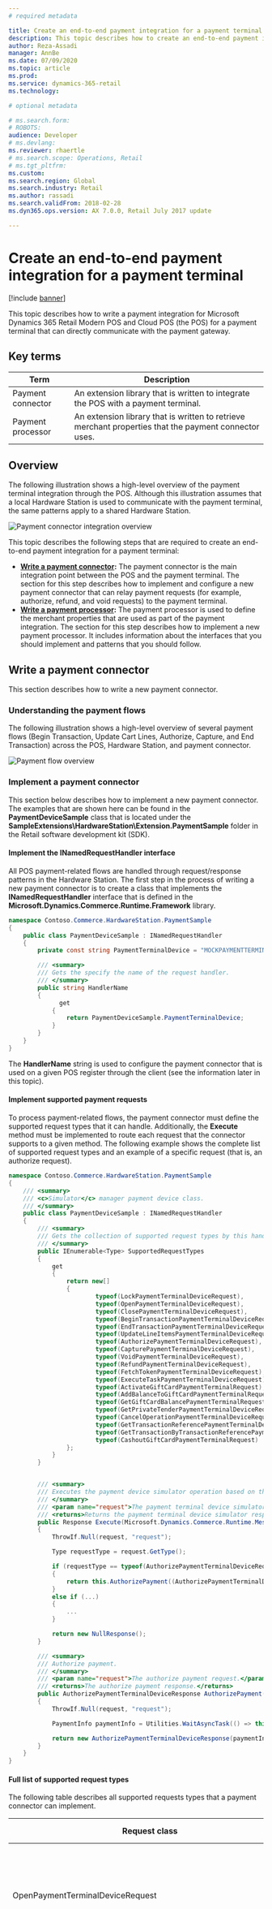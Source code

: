 ```yaml
---
# required metadata

title: Create an end-to-end payment integration for a payment terminal
description: This topic describes how to create an end-to-end payment integration for a payment terminal.
author: Reza-Assadi
manager: AnnBe
ms.date: 07/09/2020
ms.topic: article
ms.prod: 
ms.service: dynamics-365-retail
ms.technology: 

# optional metadata

# ms.search.form: 
# ROBOTS: 
audience: Developer
# ms.devlang: 
ms.reviewer: rhaertle
# ms.search.scope: Operations, Retail
# ms.tgt_pltfrm: 
ms.custom: 
ms.search.region: Global
ms.search.industry: Retail
ms.author: rassadi
ms.search.validFrom: 2018-02-28
ms.dyn365.ops.version: AX 7.0.0, Retail July 2017 update

---
```


# Create an end-to-end payment integration for a payment terminal

[!include [banner](../../includes/banner.md)]

This topic describes how to write a payment integration for Microsoft Dynamics 365 Retail Modern POS and Cloud POS (the POS) for a payment terminal that can directly communicate with the payment gateway.

## Key terms

| Term | Description |
|---|---|
| Payment connector | An extension library that is written to integrate the POS with a payment terminal. |
| Payment processor | An extension library that is written to retrieve merchant properties that the payment connector uses. |

## Overview
The following illustration shows a high-level overview of the payment terminal integration through the POS. Although this illustration assumes that a local Hardware Station is used to communicate with the payment terminal, the same patterns apply to a shared Hardware Station.

![Payment connector integration overview](media/PAYMENTS/PAYMENT-TERMINAL/Overview.jpg)

This topic describes the following steps that are required to create an end-to-end payment integration for a payment terminal:

- **[Write a payment connector](#write-a-payment-connector):** The payment connector is the main integration point between the POS and the payment terminal. The section for this step describes how to implement and configure a new payment connector that can relay payment requests (for example, authorize, refund, and void requests) to the payment terminal. 
- **[Write a payment processor](#write-a-payment-processor):** The payment processor is used to define the merchant properties that are used as part of the payment integration. The section for this step describes how to implement a new payment processor. It includes information about the interfaces that you should implement and patterns that you should follow.

## Write a payment connector
This section describes how to write a new payment connector.

### Understanding the payment flows
The following illustration shows a high-level overview of several payment flows (Begin Transaction, Update Cart Lines, Authorize, Capture, and End Transaction) across the POS, Hardware Station, and payment connector.

![Payment flow overview](media/PAYMENTS/PAYMENT-TERMINAL/PaymentFlow.jpg)

### Implement a payment connector
This section below describes how to implement a new payment connector. The examples that are shown here can be found in the **PaymentDeviceSample** class that is located under the **SampleExtensions\HardwareStation\Extension.PaymentSample** folder in the Retail software development kit (SDK).

#### Implement the INamedRequestHandler interface
All POS payment-related flows are handled through request/response patterns in the Hardware Station. The first step in the process of writing a new payment connector is to create a class that implements the **INamedRequestHandler** interface that is defined in the **Microsoft.Dynamics.Commerce.Runtime.Framework** library.

``` csharp
namespace Contoso.Commerce.HardwareStation.PaymentSample 
{ 
    public class PaymentDeviceSample : INamedRequestHandler
    {
        private const string PaymentTerminalDevice = "MOCKPAYMENTTERMINAL";

        /// <summary>
        /// Gets the specify the name of the request handler.
        /// </summary>
        public string HandlerName
        {
              get
            {
                return PaymentDeviceSample.PaymentTerminalDevice;
            }
        }
    }
}
```

The **HandlerName** string is used to configure the payment connector that is used on a given POS register through the client (see the information later in this topic).

#### Implement supported payment requests
To process payment-related flows, the payment connector must define the supported request types that it can handle. Additionally, the **Execute** method must be implemented to route each request that the connector supports to a given method. The following example shows the complete list of supported request types and an example of a specific request (that is, an authorize request).

``` csharp
namespace Contoso.Commerce.HardwareStation.PaymentSample 
{ 
    /// <summary>
    /// <c>Simulator</c> manager payment device class.
    /// </summary>
    public class PaymentDeviceSample : INamedRequestHandler
    {
        /// <summary>
        /// Gets the collection of supported request types by this handler.
        /// </summary>
        public IEnumerable<Type> SupportedRequestTypes
        {
            get
            {
                return new[]
                {
                        typeof(LockPaymentTerminalDeviceRequest),
                        typeof(OpenPaymentTerminalDeviceRequest),
                        typeof(ClosePaymentTerminalDeviceRequest),
                        typeof(BeginTransactionPaymentTerminalDeviceRequest),
                        typeof(EndTransactionPaymentTerminalDeviceRequest),
                        typeof(UpdateLineItemsPaymentTerminalDeviceRequest),
                        typeof(AuthorizePaymentTerminalDeviceRequest),
                        typeof(CapturePaymentTerminalDeviceRequest),
                        typeof(VoidPaymentTerminalDeviceRequest),
                        typeof(RefundPaymentTerminalDeviceRequest),
                        typeof(FetchTokenPaymentTerminalDeviceRequest),
                        typeof(ExecuteTaskPaymentTerminalDeviceRequest),
                        typeof(ActivateGiftCardPaymentTerminalRequest),
                        typeof(AddBalanceToGiftCardPaymentTerminalRequest),
                        typeof(GetGiftCardBalancePaymentTerminalRequest),
                        typeof(GetPrivateTenderPaymentTerminalDeviceRequest),
                        typeof(CancelOperationPaymentTerminalDeviceRequest),
                        typeof(GetTransactionReferencePaymentTerminalDeviceRequest),
                        typeof(GetTransactionByTransactionReferencePaymentTerminalDeviceRequest),
                        typeof(CashoutGiftCardPaymentTerminalRequest)
                };
            }
        }


        /// <summary>
        /// Executes the payment device simulator operation based on the incoming request type.
        /// </summary>
        /// <param name="request">The payment terminal device simulator request message.</param>
        /// <returns>Returns the payment terminal device simulator response.</returns>
        public Response Execute(Microsoft.Dynamics.Commerce.Runtime.Messages.Request request)
        {
            ThrowIf.Null(request, "request");

            Type requestType = request.GetType();

            if (requestType == typeof(AuthorizePaymentTerminalDeviceRequest))
            {
                return this.AuthorizePayment((AuthorizePaymentTerminalDeviceRequest)request);
            }
            else if (...)
            {
                ...
            }

            return new NullResponse();
        }

        /// <summary>
        /// Authorize payment.
        /// </summary>
        /// <param name="request">The authorize payment request.</param>
        /// <returns>The authorize payment response.</returns>
        public AuthorizePaymentTerminalDeviceResponse AuthorizePayment(AuthorizePaymentTerminalDeviceRequest request)
        {
            ThrowIf.Null(request, "request");

            PaymentInfo paymentInfo = Utilities.WaitAsyncTask(() => this.AuthorizePaymentAsync(request.Amount, request.Currency, request.VoiceAuthorization, request.IsManualEntry, request.ExtensionTransactionProperties));

            return new AuthorizePaymentTerminalDeviceResponse(paymentInfo);
        }
    }
}
```

#### Full list of supported request types
The following table describes all supported requests types that a payment connector can implement.

| Request class | Payment flow description |
|---|---|
| OpenPaymentTerminalDeviceRequest | This request is called before a sales transaction is initiated. It is used to establish a connection to the payment terminal. |
| BeginTransactionPaymentTerminalDeviceRequest | This request is called when a new sales transaction is initiated. It is used to handle any initialization on the payment terminal (for example, by initializing the transaction screen). |
| LockPaymentTerminalDeviceRequest | This request is called when a payment terminal is locked for a transaction. |
| UpdateLineItemsPaymentTerminalDeviceRequest | This request is called when line items in the cart are updated. |
| AuthorizePaymentTerminalDeviceRequest | This request is called when a payment is initiated in the POS payment view. |
| CancelOperationPaymentTerminalDeviceRequest | This request is called when a user selects the **Cancel** button in the payment view dialog box after the payment is initiated but before the payment is completed on the payment terminal. |
| CapturePaymentTerminalDeviceRequest | This request is called for each payment line when the whole amount in the cart is paid but before the sales transaction is concluded. |
| VoidPaymentTerminalDeviceRequest | This request is called when a payment line is voided in the cart. |
| RefundPaymentTerminalDeviceRequest | This request is called when a refund is issued. |
| FetchTokenPaymentTerminalDeviceRequest | This request is called to fetch a payment token to support deferred payments for customer orders. |
| EndTransactionPaymentTerminalDeviceRequest | This request is called when the sales transaction is concluded and all payments have been captured. |
| ClosePaymentTerminalDeviceRequest | This request is called after the sales transaction is concluded. It is used to close the connection to the payment terminal. |
| ActivateGiftCardPaymentTerminalRequest | This request is called when an external gift card is being activated through the POS. |
| AddBalanceToGiftCardPaymentTerminalRequest | This request is called when a balance is being added to an external gift card. |
| GetGiftCardBalancePaymentTerminalRequest | This request is called when the balance on the gift card is being retrieved. |
| GetPrivateTenderPaymentTerminalDeviceRequest | This request is called when gift card numbers are retrieved from the payment terminal for gift card flows (for example, Issue gift card, Pay by gift card, or Add to gift card). |
| ExecuteTaskPaymentTerminalDeviceRequest | This extension request can be invoked from the POS through customizations. It is used to enable additional payment-related flows. |
| GetTransactionReferencePaymentTerminalDeviceRequest | This request is called to check the correlation ID. It is used for duplicate payment protection. |
| GetTransactionByTransactionReferencePaymentTerminalDeviceRequest | This request is used to obtain the previous transaction by correlation ID. |
| CashoutGiftCardPaymentTerminalRequest | This request is called when a the cash out gift card operation is executed from the POS. |



##### OpenPaymentTerminalDeviceRequest
###### Signature
``` csharp
public OpenPaymentTerminalDeviceRequest(string token, string deviceName, SettingsInfo terminalSettings, PeripheralConfiguration deviceConfig, ExtensionTransaction extensionTransactionProperties);
```

###### Variables

| Variable | Description |
|---|---|
| token | The unique token value that is generated when the payment terminal is initially locked for the transaction. |
| deviceName | The name of the device, as defined on the **POS hardware profile** page in the client. |
| terminalSettings | The set of payment terminal–specific configuration properties that are defined in the client, such as the minimum amount for signature capture and the debit cash-back limit. |
| deviceConfig | The set of payment terminal–specific configuration properties in the form of name/value pairs, such as the IP address and port in the case of network devices. |
| extensionTransactionProperties | The set of extension configuration properties in the form of name/value pairs. |

##### BeginTransactionPaymentTerminalDeviceRequest
###### Signature
``` csharp
public BeginTransactionPaymentTerminalDeviceRequest(string token, string paymentConnectorName, string merchantInformation, string invoiceNumber, bool isTestMode, ExtensionTransaction extensionTransactionProperties)
```

###### Variables

| Variable | Description |
|---|---|
| token | The unique token value that is generated when the payment terminal is initially locked for the transaction. |
| paymentConnectorName | The name of the payment connector that is used as part of the payment flow. This variable is used if you plan to integrate with payment flows that use the **IPaymentProcessor** interface. |
| merchantInformation | The merchant information that is defined on the **POS hardware profile** page in the client. |
| invoiceNumber | The unique invoice number that the POS generates to track the sales transaction. |
| isTestMode | A value that indicates whether the payment connector is being used in testing mode. |
| extensionTransactionProperties | The set of extension configuration properties in the form of name/value pairs. |

##### LockPaymentTerminalDeviceRequest
###### Signature
``` csharp
public LockPaymentTerminalDeviceRequest(string clientDeviceNumber, string deviceType, string deviceName, bool isExclusive, bool isOverride)
```

###### Variables

| Variable | Description |
|---|---|
| clientDeviceNumber | The unique POS device number that is acquiring the lock. |
| deviceType | The device type that the lock is acquired for as configured in the POS hardware profile (such as "Windows"). |
| deviceName | The device type that the lock is acquired for as configured in the POS hardware profile (such as "MOCKPAYMENTTERMINAL"). |
| isExclusive | Determines whether the lock that is acquired is exclusive. | 
| isOverride | Determines whether this request will override any existing lock. |

##### UpdateLineItemsPaymentTerminalDeviceRequest
###### Signature
``` csharp
public UpdateLineItemsPaymentTerminalDeviceRequest(string token, string totalAmount, string taxAmount, string discountAmount, string subTotalAmount, IEnumerable<ItemInfo> items, ExtensionTransaction extensionTransactionProperties = null)
```

###### Variables

| Variable | Description |
|---|---|
| token | The unique token value that is generated when the payment terminal is initially locked for the transaction. |
| totalAmount | The total amount on the current sales transaction. |
| taxAmount | The tax amount on the current sales transaction. |
| discountAmount | The discount amount on the current sales transaction. |
| subTotalAmount | The subtotal amount on the current sales transaction. |
| items | The list of line items to show. |
| extensionTransactionProperties | The set of extension configuration properties in the form of name/value pairs. |

##### AuthorizePaymentTerminalDeviceRequest
###### Signature
``` csharp
public AuthorizePaymentTerminalDeviceRequest(string token, string paymentConnectorName, decimal amount, string currency, TenderInfo tenderInfo, string voiceAuthorization, bool isManualEntry, ExtensionTransaction extensionTransactionProperties)
```

###### Variables

| Variable | Description |
|---|---|
| token | The unique token value that is generated when the payment terminal is initially locked for the transaction. |
| paymentConnectorName | The name of the payment connector that is used as part of the payment flow. This variable is used if there is an integration with payment flows that use the **IPaymentProcessor** interface. |
| amount | The amount to authorize. |
| currency | The currency for the amount to authorize. |
| tenderInfo | The card information that is sent from the POS that is retrieved from an external source (if an external source is present). |
| voiceAuthorization | The voice approval code that is sent from the POS if voice authorization is required. |
| isManualEntry | A value that defines whether the card number was entered manually. |
| extensionTransactionProperties | The set of extension configuration properties in the form of name/value pairs. |

###### Response
The **AuthorizePaymentCardPaymentResponse** response object must be returned when the **AuthorizePaymentTerminalDeviceRequest** request is handled. The response must contain an instance of the **PaymentInfo** object that has the following required properties.

| Property | Description |
|---|---|
| ApprovedAmount | The amount that was approved for the transaction. |
| CardNumberMasked | The masked credit card number. The value must contain at least the first digit of the credit card to support bin range lookup in the POS. (Most devices return the first six digits and the last four digits.) |
| CardType | The type of card that was used for the payment (for example, **Credit** or **Debit**) by using the **Microsoft.Dynamics.Commerce.HardwareStation.CardPayment.CardType** entity. |
| CashbackAmount | For debit transactions, the cash-back amount that was defined on the payment terminal. |
| Errors | The list of errors that occurred during the authorize call. |
| IsApproved | A flag that indicates whether the payment was approved. |
| PaymentSdkData | The response data that is used to support state between the authorize/refund and capture/void calls or cross-channel payment operations. |

The **PaymentSdkData** property must contain the following data.

| Namespace | Name | Description | Sample value |
|---|---|---|---|
| Connector | ConnectorName | The name of the **IPaymentProcessor** interface that is used for the transactions, as described in the "Write a payment processor" section later in this topic. |
| AuthorizationResponse | Properties | The list of authorization responses. | See the next table. |

The **Properties** field of the **PaymentSdkData** property must contain the following fields.

| Namespace | Name | Description | Sample value |
|---|---|---|---|
| AuthorizationResponse | ApprovedAmount | The amount that was approved for the transaction. | 28.08m |
| AuthorizationResponse | AvailableBalance | The available balance on the card. | 100.00m |
| AuthorizationResponse | ApprovalCode | The approval code for the transaction. | Z123456 |
| AuthorizationResponse | ProviderTransactionId | The transaction identifier of the payment provider. | 123456789 |
| AuthorizationResponse | AuthorizationResult | The result of the authorization call. | AuthorizationResult.Success.ToString() |
| AuthorizationResponse | ExternalReceipt | The external receipt data from the payment provider. | \<ReceiptData\>...\</ReceiptData\> |
| AuthorizationResponse | TerminalId | The unique identifier of the terminal that handled the payment. | 000001 |

The following example shows how to construct the **PaymentSdkData** object.

``` csharp
List<PaymentProperty> paymentSdkProperties = new List<PaymentProperty>();
paymentSdkProperties.Add(new PaymentProperty(GenericNamespace.Connector, ConnectorProperties.ConnectorName, "TestConnector"));

List<PaymentProperty> paymentSdkAuthorizationProperties = new List<PaymentProperty>();
paymentSdkAuthorizationProperties.Add(new PaymentProperty(GenericNamespace.AuthorizationResponse, AuthorizationResponseProperties.ApprovedAmount, 28.08m));
paymentSdkAuthorizationProperties.Add(new PaymentProperty(GenericNamespace.AuthorizationResponse, AuthorizationResponseProperties.AvailableBalance, 100.00m));
paymentSdkAuthorizationProperties.Add(new PaymentProperty(GenericNamespace.AuthorizationResponse, AuthorizationResponseProperties.ApprovalCode, "Z123456"));
paymentSdkAuthorizationProperties.Add(new PaymentProperty(GenericNamespace.AuthorizationResponse, AuthorizationResponseProperties.ProviderTransactionId, "123456789"));
paymentSdkAuthorizationProperties.Add(new PaymentProperty(GenericNamespace.AuthorizationResponse, AuthorizationResponseProperties.AuthorizationResult, AuthorizationResult.Success.ToString()));
paymentSdkAuthorizationProperties.Add(new PaymentProperty(GenericNamespace.AuthorizationResponse, TransactionDataProperties.TerminalId, "000001"));

paymentSdkProperties.Add(new PaymentProperty(GenericNamespace.AuthorizationResponse, AuthorizationResponseProperties.Properties, paymentSdkAuthorizationProperties.ToArray()));

string paymentSdkData = PaymentProperty.ConvertPropertyArrayToXML(paymentSdkProperties.ToArray());
```

If the payment terminal returns a receipt, you can print it through the POS by setting the following data on the **ExternalReceipt** object that was described earlier.

```xml
<ReceiptData>
    <Receipt Type='Customer'>
        <Line>Line 1 of receipt.</Line>
        <Line>Line 2 of receipt.</Line>
    </Receipt>
    <Receipt Type='Merchant'>
        <Line>Line 1 of receipt.</Line>
        <Line>Line 2 of receipt.</Line>
    </Receipt>
</ReceiptData>
```

###### Other considerations
If the payment terminal handles the authorize and capture requests in a single call (that is, if *immediate capture* occurs), and the cashier wants to void the transaction, the payment terminal must support reversal of an immediate capture. When an immediate capture is voided, if the void request fails, the cashier will be asked whether he or she wants to locally void the payment. If the cashier selects **Yes**, the tender is voided only in the POS. No call is made to the payment terminal to void the payment. Basically, this behavior lets the cashier unblock the POS if it can no longer void the payment on the payment terminal. However, this behavior can cause issues, because a lock lasts for three to five days, until the bank reverses it, but the payment is made for immediate capture. Therefore, duplicate payments can occur.

##### CancelOperationPaymentTerminalDeviceRequest
###### Signature
``` csharp
public CancelOperationPaymentTerminalDeviceRequest(string token)
```

###### Variables

| Variable | Description |
|---|---|
| token | The unique token value that is generated when the payment terminal is initially locked for the transaction. |

##### CapturePaymentTerminalDeviceRequest
###### Signature
``` csharp
public CapturePaymentTerminalDeviceRequest(string token, decimal amount, string currency, string paymentPropertiesXml, ExtensionTransaction extensionTransactionProperties)
```

###### Variables

| Variable | Description |
|---|---|
| token | The unique token value that is generated when the payment terminal is initially locked for the transaction. |
| amount | The amount to capture. |
| currency | The currency for the amount to capture. |
| paymentPropertiesXml | The content of the **PaymentSdkData** object that is returned by the **AuthorizePaymentTerminalDeviceRequest** or **RefundPaymentTerminalDeviceRequest** request, and that is used to support stateful properties between the requests. |
| extensionTransactionProperties | The set of extension configuration properties in the form of name/value pairs. |

###### Other considerations
If the payment terminal handles the authorize and capture requests in a single call, the **CapturePaymentTerminalDeviceRequest** request should be a no-op and should immediately return.

If the payment terminal requires state from the authorize requests to handle the capture call, the properties should be stored in the **PaymentSdkData** object of the **AuthorizePaymentTerminalDeviceResponse** request that is described earlier, and passed through the **paymentPropertiesXml** variable of the **CapturePaymentTerminalDeviceRequest** request.

##### VoidPaymentTerminalDeviceRequest
###### Signature
``` csharp
public VoidPaymentTerminalDeviceRequest(string token, string paymentConnectorName, decimal amount, string currency, TenderInfo tenderInfo, string paymentPropertiesXml, ExtensionTransaction extensionTransactionProperties)
```

###### Variables

| Variable | Description |
|---|---|
| token | The unique token value that is generated when the payment terminal is initially locked for the transaction. |
| paymentConnectorName | The name of the payment connector that is used as part of the payment flow. This variable is used if there is an integration with payment flows that use the **IPaymentProcessor** interface. |
| amount | The amount for the payment to void. |
| currency | The currency for the payment to void. |
| tenderInfo | The card information that is sent from the POS that is retrieved from an external source (if an external source is present). |
| paymentPropertiesXml | The content of the **PaymentSdkData** object that is returned by the **AuthorizePaymentTerminalDeviceRequest** or **RefundPaymentTerminalDeviceRequest** request, and that is used to support stateful properties between the requests. |
| extensionTransactionProperties | The set of extension configuration properties in the form of name/value pairs. |

##### RefundPaymentTerminalDeviceRequest
###### Signature
``` csharp
public RefundPaymentTerminalDeviceRequest(string token, string paymentConnectorName, TenderInfo tenderInfo, decimal amount, string currency, bool isManualEntry, ExtensionTransaction extensionTransactionProperties)
```

###### Variables

| Variable | Description |
|---|---|
| token | The unique token value that is generated when the payment terminal is initially locked for the transaction. |
| paymentConnectorName | The name of the payment connector that is used as part of the payment flow. This variable is used if there is an integration with payment flows that use the **IPaymentProcessor** interface. |
| tenderInfo | The card information that is sent from the POS that is retrieved from an external source (if an external source is present). |
| amount | The amount to refund. |
| currency | The currency for the amount to refund. |
| isManualEntry | A value that defines whether the card number was entered manually. |
| extensionTransactionProperties | The set of extension configuration properties in the form of name/value pairs. |

##### FetchTokenPaymentTerminalDeviceRequest
###### Signature
``` csharp
public FetchTokenPaymentTerminalDeviceRequest(string token, bool isManualEntry, ExtensionTransaction extensionTransactionProperties)
```

###### Variables

| Variable | Description |
|---|---|
| token | The unique token value that is generated when the payment terminal is initially locked for the transaction. |
| isManualEntry | A value that defines whether the card number was entered manually. |
| extensionTransactionProperties | The set of extension configuration properties in the form of name/value pairs. |

##### EndTransactionPaymentTerminalDeviceRequest
##### Signature
``` csharp
public EndTransactionPaymentTerminalDeviceRequest(string token, ExtensionTransaction extensionTransactionProperties)
```

###### Variables

| Variable | Description |
|---|---|
| token | The unique token value that is generated when the payment terminal is initially locked for the transaction. |
| extensionTransactionProperties | The set of extension configuration properties in the form of name/value pairs. |

##### ClosePaymentTerminalDeviceRequest
###### Signature
``` csharp
public ClosePaymentTerminalDeviceRequest(string token, ExtensionTransaction extensionTransactionProperties)
```

###### Variables

| Variable | Description |
|---|---|
| token | The unique token value that is generated when the payment terminal is initially locked for the transaction. |
| extensionTransactionProperties | The set of extension configuration properties in the form of name/value pairs. |

##### ActivateGiftCardPaymentTerminalRequest
###### Signature
``` csharp
public ActivateGiftCardPaymentTerminalRequest(string token, string paymentConnectorName, decimal amount, string currencyCode, TenderInfo tenderInfo, ExtensionTransaction extensionTransactionProperties)
```

###### Variables

| Variable | Description |
|---|---|
| token | The unique token value that is generated when the payment terminal is initially locked for the transaction. |
| paymentConnectorName | The name of the payment connector that is used as part of the payment flow. This variable is used if there is an integration with payment flows that use the **IPaymentProcessor** interface. |
| amount | The initial amount to add to the gift card during activation. |
| currency | The currency for the initial amount to add to the gift card during activation. |
| tenderInfo | The card information that is sent from the POS that is retrieved from an external source (if an external source is present). |
| extensionTransactionProperties | The set of extension configuration properties in the form of name/value pairs. |

##### AddBalanceToGiftCardPaymentTerminalRequest
###### Signature
``` csharp
public AddBalanceToGiftCardPaymentTerminalRequest(string token, string paymentConnectorName, decimal amount, string currencyCode, TenderInfo tenderInfo, ExtensionTransaction extensionTransactionProperties)
```

###### Variables

| Variable | Description |
|---|---|
| token | The unique token value that is generated when the payment terminal is initially locked for the transaction. |
| paymentConnectorName | The name of the payment connector that is used as part of the payment flow. This variable is used if there is an integration with payment flows that use the **IPaymentProcessor** interface. |
| amount | The amount to add to the gift card. |
| currency | The currency for the amount to add to the gift card balance. |
| tenderInfo | The card information that is sent from the POS that is retrieved from an external source (if an external source present). |
| extensionTransactionProperties | The set of extension configuration properties in the form of name/value pairs. |

##### GetGiftCardBalancePaymentTerminalRequest
###### Signature
``` csharp
public GetGiftCardBalancePaymentTerminalRequest(string token, string paymentConnectorName, string currencyCode, TenderInfo tenderInfo, ExtensionTransaction extensionTransactionProperties)
```

###### Variables

| Variable | Description |
|---|---|
| token | The unique token value that is generated when the payment terminal is initially locked for the transaction. |
| paymentConnectorName | The name of the payment connector that is used as part of the payment flow. This variable is used if there is an integration with payment flows that use the **IPaymentProcessor** interface. |
| currency | The currency to retrieve the gift card balance in. |
| tenderInfo | The card information that is sent from the POS that is retrieved from an external source (if an external source present). |
| extensionTransactionProperties | The set of extension configuration properties in the form of name/value pairs. |

##### GetPrivateTenderPaymentTerminalDeviceRequest
###### Signature
``` csharp
public GetPrivateTenderPaymentTerminalDeviceRequest(string token, decimal amount, bool declined, bool isSwipe, ExtensionTransaction extensionTransactionProperties)
```

###### Variables

| Variable | Description |
|---|---|
| token | The unique token value that is generated when the payment terminal is initially locked for the transaction. |
| amount | The amount that is set on the POS. (Typically, this variable is used to show the amount on the payment terminal when the card number is retrieved.) |
| declined | This variable is obsolete. |
| isSwipe | A value that determines whether the card number should be retrieved through a swipe or manual entry on the payment terminal. |
| extensionTransactionProperties | The set of extension configuration properties in the form of name/value pairs. |

##### ExecuteTaskPaymentTerminalDeviceRequest
###### Signature
``` csharp
public ExecuteTaskPaymentTerminalDeviceRequest(string token, string task, ExtensionTransaction extensionTransactionProperties)
```

###### Variables

| Variable | Description |
|---|---|
| token | The unique token value that is generated when the payment terminal is initially locked for the transaction. |
| task | The unique identifier for the task that is being run. |
| extensionTransactionProperties | The set of extension configuration properties in the form of name/value pairs. |

##### GetTransactionReferencePaymentTerminalDeviceRequest
###### Signature
``` csharp
 public GetTransactionReferencePaymentTerminalDeviceRequest(string lockToken, string posTerminalId, string eftTerminalId)
```

###### Variables

| Variable | Description |
|---|---|
| locktoken | Gets the unique lock token that was generated when the payment terminal was initially locked for the transaction. |
| posTerminalId | Gets the POS terminal ID associated with the lock token. |
| extensionTransactionProperties | Gets the EFT terminal ID associated witht the transaction and lock token. |

##### GetTransactionByTransactionReferencePaymentTerminalDeviceRequest
###### Signature
``` csharp
 public GetTransactionByTransactionReferencePaymentTerminalDeviceRequest(string lockToken, Retail.PaymentSDK.Portable.PaymentTransactionReferenceData transactionReferenceData)
```

###### Variables

| Variable | Description |
|---|---|
| locktoken | Gets the unique lock token that was generated when the payment terminal was initially locked for the transaction. |
| Retail.PaymentSDK.Portable.PaymentTransactionReferenceData TransactionReferenceData | Gets reference data for the for payment transactions in case the correlation ID is out of sync. |


##### CashoutGiftCardPaymentTerminalRequest
###### Signature
``` csharp
 public CashoutGiftCardPaymentTerminalRequest(
            string paymentConnectorName,
            decimal amount,
            string currencyCode,
            TenderInfo tenderInfo,
            ExtensionTransaction extensionTransactionProperties)
```

###### Variables

| Variable | Description |
|---|---|
| paymentConnectorName | The name of the payment connector that is used as part of the payment flow. This variable is used if there is an integration with payment flows that use the IPaymentProcessor interface. |
| amount | The amount gift card cash out request. |
| currencyCode | The currency for the gift card cash out request. |
| tenderinfo | The card information that is sent from the POS that is retrieved from an external source (if an external source is present). |
| extensionTransactionProperties | The set of extension configuration properties in the form of name/value pairs. |


#### State in the payment connector
The payment connector can be hosted as part of the dllhost.exe process when it's hosted through the in-process Hardware Station inside the POS. Alternatively, the payment connector can be hosted as a w3wp.exe process when it's hosted in the Hardware Station that is based on Microsoft Internet Information Services (IIS). In some circumstances, both processes can be terminated or stop responding between or during payment flows. Therefore, we recommend that payment connectors not have state dependencies, and that they be able to recover if they are terminated at any point during the payment flow–related requests that are described earlier.

### Configure the payment connector in the Hardware Station config
To help guarantee that the Hardware Station loads the payment connector, you must set the corresponding assembly reference in the **HardwareStation.Extension.config** file that is located in the **Assets** folder in the Retail SDK.

``` xml
<?xml version="1.0" encoding="utf-8"?>
<hardwareStationExtension>
    <composition>
        <!-- 
        Register your own assemblies or types here. The following example registers NewPeripheralDevice 
        (and all its request handlers). Any other services are not being overridden:

        <add source="type" 
            value="Contoso.Commerce.HardwareStation.NewPeripheralDevice, Contoso.Commerce.HardwareStation.NewPeripheralDevice" />
        <add source="assembly" 
            value="Contoso.Commerce.HardwareStation.NewPeripheralDevice” />
        -->
        <add source="assembly" value="Contoso.Commerce.HardwareStation.PaymentSample" />
    </composition>
</hardwareStationExtension>
```

### Configure the payment connector on the POS hardware profile page in the client
To determine the correct payment connector that should be loaded on the POS, you must set the value of the **PaymentTerminalDevice** property in the **Device name** field on the **PIN pad** FastTab of the **POS hardware profile** page in the client, as shown in the following illustration.

![Configure payment connector on the POS hardware profile page in the client](media/PAYMENTS/PAYMENT-TERMINAL/SamplePaymentDeviceConfigurInAx.jpg)

## Write a payment processor
Payment processes are usually used only if a direct connection to a payment gateway is established. This scenario most often occurs in card-not-present sales transactions or more complex card-present scenarios. Additionally, the payment processor is used to process the merchant properties that are configured through the **POS hardware profile** page in the client.

> [!NOTE]
> The payment processor is currently required, even if all payment requests are handled directly through the payment terminal and no merchant properties must be set through the POS. For more information about implementing the **IPaymentProcessor** interface, read the [Implementing a payment connector and payment device](https://download.microsoft.com/download/e/2/7/e2735c65-1e66-4b8d-8a3c-e6ef3a319137/The%20Guide%20to%20Implementing%20Payment%20Connector%20and%20Payment%20Device_update.pdf) white paper.

### Understanding the merchant properties flows
The following sections describe how the merchant properties are set on the **POS hardware profile** page in the client, and how they are passed to the payment connector during payment flows on the POS.

#### Set merchant properties on the POS hardware profile page in the client
The following illustration shows how the merchant properties are set through the **POS hardware profile** page in the client. To enable the merchant properties to be set, the **IPaymentProcessor** interface that is defined in the **Microsoft.Dynamics.Retail.PaymentSDK** library must be implemented. Two interface methods are required: **GetMerchantAccountPropertyMetadata** and **ValidateMerchantAccount**.

![Setting merchant properties on the POS hardware profile page in the client](media/PAYMENTS/PAYMENT-TERMINAL/MerchantPropertiesAXFlow.jpg)

#### Set merchant properties on payment connector during POS sales transaction
The following illustration shows how the merchant properties are retrieved from the database through the Commerce Scale Unit and passed to the payment connector during the **BeginTransactionPaymentTerminalDeviceRequest** request.

![Setting merchant properties on the payment connector during POS payment flows](media/PAYMENTS/PAYMENT-TERMINAL/MerchantPropertiesPOSFlow.jpg)

### Implement the IPaymentProcessor interface
To handle merchant properties that are related to payment flows, the **IPaymentProcessor** interface that is defined in the **Microsoft.Dynamics.Retail.PaymentSDK** library must be implemented. The following example shows how to implement the two required interface methods, **GetMerchantAccountPropertyMetadata** and **ValidateMerchantAccount**. Other interface methods can be left blank (for example, they can return **FeatureNotSupportedException**).

``` csharp
/// <summary>
/// SampleConnector class (Portable Class Library version).
/// </summary>
public class SampleConnector : IPaymentProcessor
{
    /// <summary>
    /// GetMerchantAccountPropertyMetadata returns the merchant account properties need by the payment provider.
    /// </summary>
    /// <param name="request">Request object.</param>
    /// <returns>
    /// Response object.
    /// </returns>
    public Response GetMerchantAccountPropertyMetadata(Request request)
    {
        string methodName = "GetMerchantAccountPropertyMetadata";

        // Check null request
        List<PaymentError> errors = new List<PaymentError>();
        if (request == null)
        {
            errors.Add(new PaymentError(ErrorCode.InvalidRequest, "Request is null."));
            return PaymentUtilities.CreateAndLogResponseForReturn(methodName, this.Name, Platform, locale: null, properties: null, errors: errors);
        }

        // Prepare response
        List<PaymentProperty> properties = new List<PaymentProperty>();
        PaymentProperty property;
        property = new PaymentProperty(
            GenericNamespace.MerchantAccount,
            MerchantAccountProperties.AssemblyName,
            this.GetAssemblyName());
        property.SetMetadata("Assembly Name:", "The assembly name of the test provider", false, true, 0);
        properties.Add(property);

        Response response = new Response();
        response.Locale = request.Locale;
        response.Properties = properties.ToArray();
        if (errors.Count > 0)
        {
            response.Errors = errors.ToArray();
        }

        PaymentUtilities.LogResponseBeforeReturn(methodName, this.Name, Platform, response);
        return response;
    }

    /// <summary>
    /// ValidateMerchantAccount the passed merchant account properties with the payment provider.
    /// </summary>
    /// <param name="request">Request object to validate.</param>
    /// <returns>
    /// Response object.
    /// </returns>
    public Response ValidateMerchantAccount(Request request)
    {
        string methodName = "ValidateMerchantAccount";

        // Convert request
        ValidateMerchantAccountRequest validateRequest = null;
        try
        {
            validateRequest = ValidateMerchantAccountRequest.ConvertFrom(request);
        }
        catch (SampleException ex)
        {
            return PaymentUtilities.CreateAndLogResponseForReturn(methodName, this.Name, Platform, locale: request == null ? null : request.Locale, properties: null, errors: ex.Errors);
        }

        // Validate merchant account
        List<PaymentError> errors = new List<PaymentError>();
        ValidateMerchantProperties(validateRequest, errors);
        if (errors.Count > 0)
        {
            return PaymentUtilities.CreateAndLogResponseForReturn(methodName, this.Name, Platform, validateRequest.Locale, errors);
        }

        // Create response
        var validateResponse = new ValidateMerchantAccountResponse(validateRequest.Locale, validateRequest.ServiceAccountId, this.Name);

        // Convert response and return
        Response response = ValidateMerchantAccountResponse.ConvertTo(validateResponse);
        PaymentUtilities.LogResponseBeforeReturn(methodName, this.Name, Platform, response);
        return response;
    }
}
```

#### Required merchant property fields
The following table shows the required merchant property fields that must be set as part of the **GetMerchantAccountPropertyMetadata** method.

| Namespace | Name | Sample value\* |
|---|---|---|
| MerchantAccount | PortableAssemblyName | Contoso.Microsoft.PaymentsSample |
| MerchantAccount | ServiceAccountId | f35989c8-e571-4de1-862a-996c82a2e6b6 |
| MerchantAccount | SupportedCurrencies | AUD;BRL;CAD;CHF;CNY;CZK;DKK;EUR;GBP;HKD;HUF;INR;JPY;KPW;KRW;MXN;NOK;NZD;PLN;SEK;SGD;TWD;USD;ZAR |
| MerchantAccount | SupportedTenderTypes | Visa;MasterCard;Amex;Discover;Debit |

\* You **must** replace the sample values in this column with unique values for your own payment processor.

